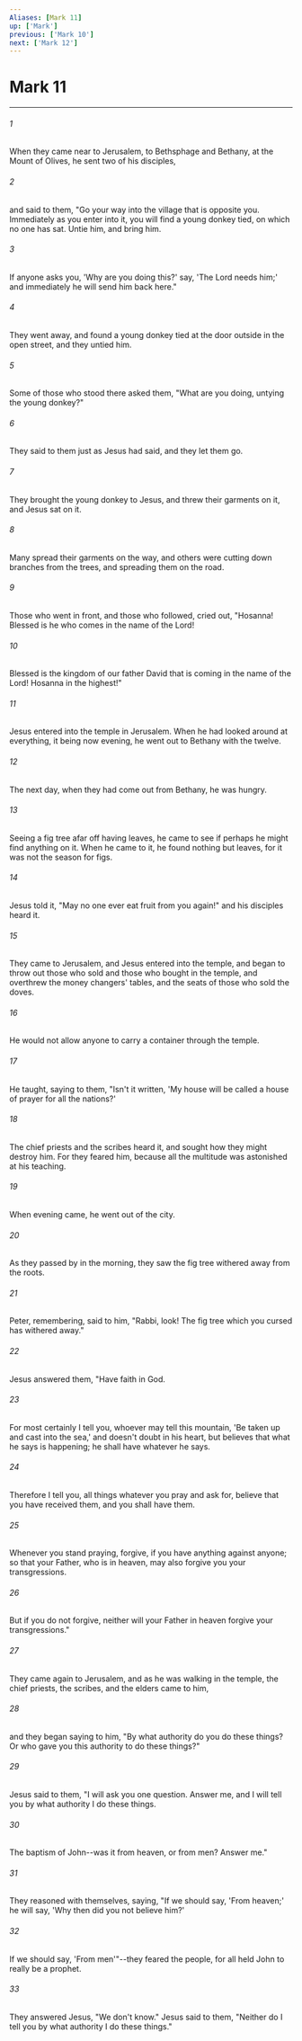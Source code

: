 ```yaml
---
Aliases: [Mark 11]
up: ['Mark']
previous: ['Mark 10']
next: ['Mark 12']
---
```

# Mark 11
***





###### 1 

When they came near to Jerusalem, to Bethsphage and Bethany, at the Mount of Olives, he sent two of his disciples, 



###### 2 

and said to them, "Go your way into the village that is opposite you. Immediately as you enter into it, you will find a young donkey tied, on which no one has sat. Untie him, and bring him. 



###### 3 

If anyone asks you, 'Why are you doing this?' say, 'The Lord needs him;' and immediately he will send him back here." 



###### 4 

They went away, and found a young donkey tied at the door outside in the open street, and they untied him. 



###### 5 

Some of those who stood there asked them, "What are you doing, untying the young donkey?" 



###### 6 

They said to them just as Jesus had said, and they let them go. 



###### 7 

They brought the young donkey to Jesus, and threw their garments on it, and Jesus sat on it. 



###### 8 

Many spread their garments on the way, and others were cutting down branches from the trees, and spreading them on the road. 



###### 9 

Those who went in front, and those who followed, cried out, "Hosanna! Blessed is he who comes in the name of the Lord! 



###### 10 

Blessed is the kingdom of our father David that is coming in the name of the Lord! Hosanna in the highest!" 



###### 11 

Jesus entered into the temple in Jerusalem. When he had looked around at everything, it being now evening, he went out to Bethany with the twelve. 



###### 12 

The next day, when they had come out from Bethany, he was hungry. 



###### 13 

Seeing a fig tree afar off having leaves, he came to see if perhaps he might find anything on it. When he came to it, he found nothing but leaves, for it was not the season for figs. 



###### 14 

Jesus told it, "May no one ever eat fruit from you again!" and his disciples heard it. 



###### 15 

They came to Jerusalem, and Jesus entered into the temple, and began to throw out those who sold and those who bought in the temple, and overthrew the money changers' tables, and the seats of those who sold the doves. 



###### 16 

He would not allow anyone to carry a container through the temple. 



###### 17 

He taught, saying to them, "Isn't it written, 'My house will be called a house of prayer for all the nations?' 



###### 18 

The chief priests and the scribes heard it, and sought how they might destroy him. For they feared him, because all the multitude was astonished at his teaching. 



###### 19 

When evening came, he went out of the city. 



###### 20 

As they passed by in the morning, they saw the fig tree withered away from the roots. 



###### 21 

Peter, remembering, said to him, "Rabbi, look! The fig tree which you cursed has withered away." 



###### 22 

Jesus answered them, "Have faith in God. 



###### 23 

For most certainly I tell you, whoever may tell this mountain, 'Be taken up and cast into the sea,' and doesn't doubt in his heart, but believes that what he says is happening; he shall have whatever he says. 



###### 24 

Therefore I tell you, all things whatever you pray and ask for, believe that you have received them, and you shall have them. 



###### 25 

Whenever you stand praying, forgive, if you have anything against anyone; so that your Father, who is in heaven, may also forgive you your transgressions. 



###### 26 

But if you do not forgive, neither will your Father in heaven forgive your transgressions." 



###### 27 

They came again to Jerusalem, and as he was walking in the temple, the chief priests, the scribes, and the elders came to him, 



###### 28 

and they began saying to him, "By what authority do you do these things? Or who gave you this authority to do these things?" 



###### 29 

Jesus said to them, "I will ask you one question. Answer me, and I will tell you by what authority I do these things. 



###### 30 

The baptism of John--was it from heaven, or from men? Answer me." 



###### 31 

They reasoned with themselves, saying, "If we should say, 'From heaven;' he will say, 'Why then did you not believe him?' 



###### 32 

If we should say, 'From men'"--they feared the people, for all held John to really be a prophet. 



###### 33 

They answered Jesus, "We don't know." Jesus said to them, "Neither do I tell you by what authority I do these things."
